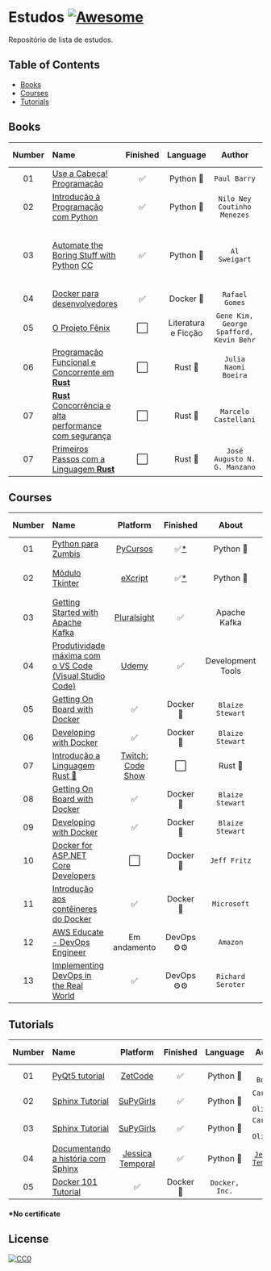# Estudos [![Awesome](https://cdn.rawgit.com/sindresorhus/awesome/d7305f38d29fed78fa85652e3a63e154dd8e8829/media/badge.svg)](https://github.com/sindresorhus/awesome)

Repositório de lista de estudos.


## Table of Contents

<!-- toc -->
  * [Books](#books)
  * [Courses](#courses)
  * [Tutorials](#tutorials)

<!-- toc stop -->

## Books
| Number | Name | Finished | Language | Author | Repository :octocat: |
| :---: | :--- | :---: | :---: | :---: | :--- |
| 01 | [Use a Cabeça! Programação](http://www.altabooks.com.br/use-a-cabeca-programacao.html) | :white_check_mark: | Python :snake: | `Paul Barry` |
| 02 | [Introdução à Programação com Python](https://novatec.com.br/livros/introducao-python-2ed/) | :white_check_mark: | Python :snake: | `Nilo Ney Coutinho Menezes` |
| 03 | [Automate the Boring Stuff with Python](https://automatetheboringstuff.com/) [CC](https://creativecommons.org/) | :white_check_mark: | Python :snake: | `Al Sweigart` | [automate-the-boring-stuff-with-python](https://github.com/pliniopereira/automate-the-boring-stuff-with-python)
| 04 | [Docker para desenvolvedores](https://leanpub.com/dockerparadesenvolvedores) | :white_check_mark: | Docker :whale: | `Rafael Gomes` | []()
| 05 | [O Projeto Fênix](http://www.altabooks.com.br/produto/o-projeto-fenix-um-romance-sobre-ti-devops-e-sobre-ajudar-o-seu-negocio-a-vencer/) | :white_large_square: | Literatura e Ficção | `Gene Kim, George Spafford, Kevin Behr` | []()
| 06 | [Programação Funcional e Concorrente em **Rust** ](https://www.casadocodigo.com.br/products/livro-rust-funcional-concorrente) | :white_large_square: | Rust :crab:  | `Julia Naomi Boeira` | []()
| 07 | [**Rust** Concorrência e alta performance com segurança](https://www.casadocodigo.com.br/products/livro-rust?_pos=2&_sid=87289bcb4&_ss=r) | :white_large_square: | Rust :crab: | `Marcelo Castellani` | []()
| 07 | [Primeiros Passos com a Linguagem **Rust**](https://novatec.com.br/livros/primeiros-passos-linguagem-rust/) | :white_large_square: | Rust :crab: | `José Augusto N. G. Manzano` | []()

## Courses
| Number | Name | Platform | Finished | About | Author | Repository :octocat: |
| :---: | :--- | :---: | :---: | :---: | :---: | :--- | 
| 01 | [Python para Zumbis](http://pycursos.com/python-para-zumbis/) | [PyCursos](http://pycursos.com/) | :white_check_mark:[*](#no-certificate) | Python :snake: | `Fernando Masanori` | []() 
| 02 | [Módulo Tkinter](https://www.youtube.com/playlist?list=PLesCEcYj003ShHnUT83gQEH6KtG8uysUE) | [eXcript](http://excript.com/) | :white_check_mark:[*](#no-certificate) | Python :snake: | `Cláudio Rogério Carvalho Filho` | [modulo-tkinter-excript](https://github.com/pliniopereira/modulo-tkinter-excript)
| 03 | [Getting Started with Apache Kafka](https://www.pluralsight.com/courses/apache-kafka-getting-started)| [Pluralsight](https://www.pluralsight.com/) | :white_check_mark: | Apache Kafka | `Ryan Plant` | []()
| 04 | [Produtividade máxima com o VS Code (Visual Studio Code)](https://www.udemy.com/course/truques-vscode/)| [Udemy](https://www.udemy.com/) | :white_check_mark: | Development Tools | `Diego Martins de Pinho, Code Prestige` | []()
| 05 | [Getting On Board with Docker](https://www.wintellectnow.com/Videos/Watch?videoId=getting-on-board-with-docker) | :white_check_mark: | Docker :whale: | `Blaize Stewart` | []()
| 06 | [Developing with Docker](https://www.wintellectnow.com/Videos/Watch?videoId=developing-with-docker) | :white_check_mark: | Docker :whale: | `Blaize Stewart` | []()
| 07 | [Introdução a Linguagem Rust 🦀](https://codeshow.com.br/curso/rust/)| [Twitch: Code Show](https://twitch.tv/codeshow) | :white_large_square: | Rust :crab: | `Bruno Rocha` | [curso-rust](https://github.com/pliniopereira/curso-rust)
| 08 | [Getting On Board with Docker](https://www.wintellectnow.com/Videos/Watch?videoId=getting-on-board-with-docker) | :white_check_mark: | Docker :whale: | `Blaize Stewart` | []()
| 09 | [Developing with Docker](https://www.wintellectnow.com/Videos/Watch?videoId=developing-with-docker) | :white_check_mark: | Docker :whale: | `Blaize Stewart` | []()
| 10 | [Docker for ASP.NET Core Developers](https://www.wintellectnow.com/Videos/Watch?videoId=docker-for-aspdotnet-core-developers) | :white_large_square: | Docker :whale: | `Jeff Fritz` | []()
| 11 | [Introdução aos contêineres do Docker](https://docs.microsoft.com/pt-br/learn/modules/intro-to-docker-containers/) | :white_check_mark: | Docker :whale: | `Microsoft` | []()
| 12 | [AWS Educate - DevOps Engineer ](https://aws.amazon.com/education/awseducate/pathways-and-badges/) | Em andamento | DevOps :gear::gear: | `Amazon` | []()
| 13 | [Implementing DevOps in the Real World](https://app.pluralsight.com/library/courses/implementing-devops-real-world/table-of-contents) | :white_check_mark: | DevOps :gear::gear: | `Richard Seroter` | []()


<!---
| 07 | []()| []() | [] |  | `` | []() 
-->


## Tutorials
| Number | Name | Platform | Finished | Language | Author | Repository :octocat: |
| :---: | :--- | :---: | :---: | :---: | :---: | :--- | 
| 01 | [PyQt5 tutorial](http://zetcode.com/gui/pyqt5/)|[ZetCode](http://zetcode.com/) | :white_check_mark: | Python :snake: |`Jan Bodnar`| [estudos-pyqt5](https://github.com/pliniopereira/estudos-pyqt5) 
| 02 | [Sphinx Tutorial](https://supygirls.readthedocs.io/en/latest/intro_comp/tutorial.html)|[SuPyGirls](https://supygirls.readthedocs.io/en/latest/index.html) | :white_check_mark: | Python :snake: |`Carlo E. T. Oliveira`| [tutorialsphinx](https://github.com/pliniopereira/tutorialsphinx) 
| 03 | [Sphinx Tutorial](https://supygirls.readthedocs.io/en/latest/intro_comp/tutorial.html)|[SuPyGirls](https://supygirls.readthedocs.io/en/latest/index.html) | :white_check_mark: | Python :snake: |`Carlo E. T. Oliveira`|
| 04 | [Documentando a história com Sphinx](https://jtemporal.com/documentando-a-historia-com-sphinx/)|[Jessica Temporal](https://jtemporal.com/)| :white_check_mark: | Python :snake: |[`Jessica Temporal`](https://jtemporal.com/)|
| 05 | [Docker 101 Tutorial](https://www.docker.com/101-tutorial) | :white_check_mark: | Docker :whale: | `Docker, Inc.` |


<h4 id="*nocertificate">*No certificate</h4>

## License

[![CC0](http://mirrors.creativecommons.org/presskit/buttons/88x31/svg/cc-zero.svg)](https://creativecommons.org/publicdomain/zero/1.0/)
